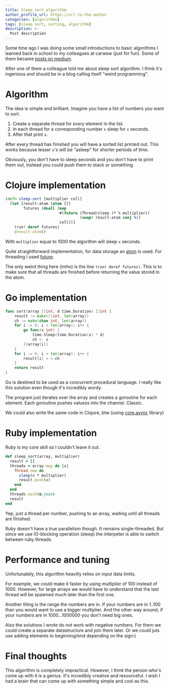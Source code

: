 ```yaml
---
title: Sleep sort algorithm
author_profile_url: https://url-to-the-author
categories: [algorithms]
tags: [sleep sort, sorting, algorithm]
description: >-
  Post description
---
```


Some time ago I was doing some small introductions to basic algorithms I learned
back in school to my colleagues at carwow (just for fun).
Some of them became [posts on medium](https://medium.com/programming-basics).

After one of them a colleague told me about sleep sort algorithm. I think it's
ingenious and should be in a blog calling itself "weird programming".

<!--more-->

# Algorithm

The idea is simple and brilliant. Imagine you have a list of numbers you want to
sort.

1. Create a separate thread for *every* element in the list.
2. In each thread for a corresponding number `x` sleep for `x` seconds.
3. After that print `x`.

After every thread has finished you will have a sorted list printed out. This
works because lesser `x`'s will be "asleep" for shorter periods of time.

Obviously, you don't have to sleep seconds and you don't have to print them out,
instead you could push them to stack or something.

# Clojure implementation

```clojure
(defn sleep-sort [multiplier coll]
  (let [result-atom (atom [])
        futures (doall (map
                        #(future (Thread/sleep (* % multiplier))
                                 (swap! result-atom conj %))
                        coll))]
    (run! deref futures)
    @result-atom))
```

With `multiplier` equal to 1000 the algorithm will sleep `x` seconds.

Quite straightforward implementation, for data storage an
[atom](https://clojure.org/reference/atoms) is used. For threading I used
[future](https://clojuredocs.org/clojure.core/future).

The only weird thing here (imho) is the line `(run! deref futures)`. This is to
make sure that all threads are finished before returning the value stored in the
atom.


# Go implementation

```go
func sort(array []int, d time.Duration) []int {
	result := make([]int, len(array))
	ch := make(chan int, len(array))
	for i := 0; i < len(array); i++ {
		go func(x int) {
			time.Sleep(time.Duration(x) * d)
			ch <- x
		}(array[i])
	}
	for i := 0; i < len(array); i++ {
		result[i] = <-ch
	}
	return result
}
```

Go is destined to be used as a concurrent procedural language. I really like
this solution even though it's incredibly wordy.

The program just iterates over the array and creates a goroutine for each
element. Each goroutine pushes valuess into the channel. Classic.

We could also write the same code in Clojure, btw (using
[core.async](https://clojuredocs.org/clojure.core.async) library)


# Ruby implementation

Ruby is my core skill so I couldn't leave it out.

```ruby
def sleep_sort(array, multiplier)
  result = []
  threads = array.map do |x|
    Thread.new do
      sleep(x * multiplier)
      result.push(x)
    end
  end
  threads.each(&:join)
  result
end
```

Yep, just a thread per number, pushing to an array, waiting until all threads
are finished.

Ruby doesn't have a true parallelism though. It remains single-threaded. But
since we use IO-blocking operation (sleep) the interpeter is able to switch
between ruby threads.

# Performance and tuning

Unfortunately, this algorithm heavilly relies on input data limits.

For example, we could make it faster by using multiplier of 100 instead
of 1000. However, for large arrays we would have to understand that the last
thread will be spawned much later than the first one.

Another thing is the range the numbers are in. If your numbers are in 1..100
than you would want to use a bigger multiplier. And the other way around, if
your numbers are in 1000...1000000 you don't need big ones.

Also the solutions I wrote do not work with negative numbers. For them we could
create a separate datastructure and join them later. Or we could juts use adding
elements to beginning/end depending on the sign:)

# Final thoughts

This algorithm is completely impractical. However, I think the person who's come
up with it is a genius. It's incredibly creative and resourceful. I wish I had a
brain that can come up with something simple and cool as this.
